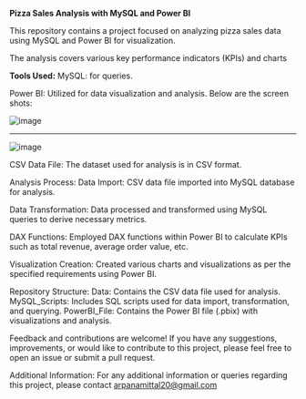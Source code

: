 **Pizza Sales Analysis with MySQL and Power BI**

This repository contains a project focused on analyzing pizza sales data using MySQL and Power BI for visualization. 

The analysis covers various key performance indicators (KPIs) and charts

**Tools Used:**
MySQL: for queries.

Power BI: Utilized for data visualization and analysis.
Below are the screen shots:

![image](https://github.com/ArpanaMittal20/Data-Analytics-Project/assets/162703210/9b62fd60-38c0-49db-bfae-4d2e9f2518ec)

----------
![image](https://github.com/ArpanaMittal20/Data-Analytics-Project/assets/162703210/8aa251dc-2fb6-4e99-8e2e-675eef52d1e7)



CSV Data File: The dataset used for analysis is in CSV format.

Analysis Process:
Data Import: CSV data file imported into MySQL database for analysis.

Data Transformation: Data processed and transformed using MySQL queries to derive necessary metrics.

DAX Functions: Employed DAX functions within Power BI to calculate KPIs such as total revenue, average order value, etc.

Visualization Creation: Created various charts and visualizations as per the specified requirements using Power BI.

Repository Structure:
Data: Contains the CSV data file used for analysis.
MySQL_Scripts: Includes SQL scripts used for data import, transformation, and querying.
PowerBI_File: Contains the Power BI file (.pbix) with visualizations and analysis.


Feedback and contributions are welcome! If you have any suggestions, improvements, or would like to contribute to this project, please feel free to open an issue or submit a pull request.

Additional Information:
For any additional information or queries regarding this project, please contact arpanamittal20@gmail.com
